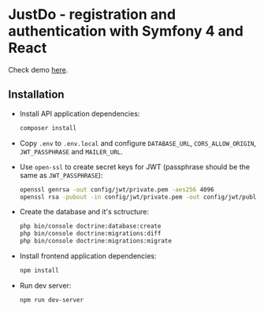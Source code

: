 # JustDo - registration and authentication with Symfony 4 and React 

Check demo [here](https://xid-justdo.herokuapp.com/).

## Installation

* Install API application dependencies:
	```bash
	composer install
	```
* Copy `.env` to `.env.local` and configure `DATABASE_URL`, `CORS_ALLOW_ORIGIN`, `JWT_PASSPHRASE` and `MAILER_URL`.

* Use `open-ssl` to create secret keys for JWT (passphrase should be the same as `JWT_PASSPHRASE`):
	```bash
	openssl genrsa -out config/jwt/private.pem -aes256 4096
	openssl rsa -pubout -in config/jwt/private.pem -out config/jwt/public.pem
	```
* Create the database and it's sctructure:
	```bash
	php bin/console doctrine:database:create
	php bin/console doctrine:migrations:diff
	php bin/console doctrine:migrations:migrate
	```
* Install frontend application dependencies:
	```bash
	npm install
	```
* Run dev server:
	```bash
	npm run dev-server
	```
